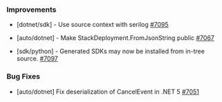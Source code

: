 ### Improvements

- [dotnet/sdk] - Use source context with serilog
  [#7095](https://github.com/pulumi/pulumi/pull/7095)

- [auto/dotnet] - Make StackDeployment.FromJsonString public
  [#7067](https://github.com/pulumi/pulumi/pull/7067)

- [sdk/python] - Generated SDKs may now be installed from in-tree source.
  [#7097](https://github.com/pulumi/pulumi/pull/7097)

### Bug Fixes

- [auto/dotnet] Fix deserialization of CancelEvent in .NET 5
  [#7051](https://github.com/pulumi/pulumi/pull/7051)
